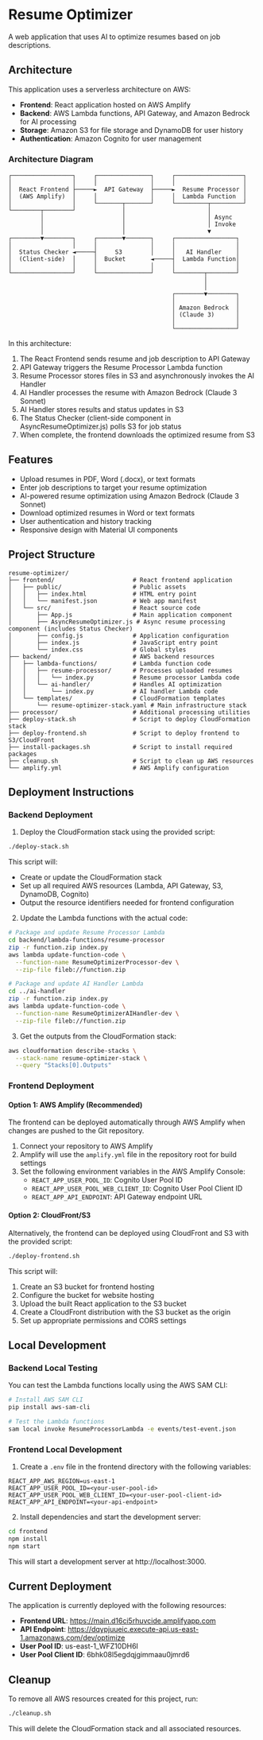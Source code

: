 # Resume Optimizer

A web application that uses AI to optimize resumes based on job descriptions.

## Architecture

This application uses a serverless architecture on AWS:

- **Frontend**: React application hosted on AWS Amplify
- **Backend**: AWS Lambda functions, API Gateway, and Amazon Bedrock for AI processing
- **Storage**: Amazon S3 for file storage and DynamoDB for user history
- **Authentication**: Amazon Cognito for user management

### Architecture Diagram

```
┌─────────────────┐     ┌───────────────┐     ┌───────────────────┐
│                 │     │               │     │                   │
│  React Frontend ├─────►  API Gateway  ├─────►  Resume Processor │
│  (AWS Amplify)  │     │               │     │  Lambda Function  │
│                 │     └───────┬───────┘     └─────────┬─────────┘
└────────┬────────┘             │                       │
         │                      │                       │ Async
         │                      │                       │ Invoke
         │                      │                       ▼
┌────────▼────────┐     ┌───────▼───────┐     ┌─────────────────┐
│                 │     │               │     │                 │
│  Status Checker ◄─────┤     S3        │     │   AI Handler    │
│  (Client-side)  │     │  Bucket       ◄─────┤  Lambda Function│
│                 │     │               │     │                 │
└─────────────────┘     └───────────────┘     └────────┬────────┘
                                                       │
                                                       │
                                              ┌────────▼────────┐
                                              │                 │
                                              │ Amazon Bedrock  │
                                              │ (Claude 3)      │
                                              │                 │
                                              └─────────────────┘
```

In this architecture:

1. The React Frontend sends resume and job description to API Gateway
2. API Gateway triggers the Resume Processor Lambda function
3. Resume Processor stores files in S3 and asynchronously invokes the AI Handler
4. AI Handler processes the resume with Amazon Bedrock (Claude 3 Sonnet)
5. AI Handler stores results and status updates in S3
6. The Status Checker (client-side component in AsyncResumeOptimizer.js) polls S3 for job status
7. When complete, the frontend downloads the optimized resume from S3

## Features

- Upload resumes in PDF, Word (.docx), or text formats
- Enter job descriptions to target your resume optimization
- AI-powered resume optimization using Amazon Bedrock (Claude 3 Sonnet)
- Download optimized resumes in Word or text formats
- User authentication and history tracking
- Responsive design with Material UI components

## Project Structure

```
resume-optimizer/
├── frontend/                      # React frontend application
│   ├── public/                    # Public assets
│   │   ├── index.html             # HTML entry point
│   │   └── manifest.json          # Web app manifest
│   └── src/                       # React source code
│       ├── App.js                 # Main application component
│       ├── AsyncResumeOptimizer.js # Async resume processing component (includes Status Checker)
│       ├── config.js              # Application configuration
│       ├── index.js               # JavaScript entry point
│       └── index.css              # Global styles
├── backend/                       # AWS backend resources
│   ├── lambda-functions/          # Lambda function code
│   │   ├── resume-processor/      # Processes uploaded resumes
│   │   │   └── index.py           # Resume processor Lambda code
│   │   └── ai-handler/            # Handles AI optimization
│   │       └── index.py           # AI handler Lambda code
│   └── templates/                 # CloudFormation templates
│       └── resume-optimizer-stack.yaml # Main infrastructure stack
├── processor/                     # Additional processing utilities
├── deploy-stack.sh                # Script to deploy CloudFormation stack
├── deploy-frontend.sh             # Script to deploy frontend to S3/CloudFront
├── install-packages.sh            # Script to install required packages
├── cleanup.sh                     # Script to clean up AWS resources
└── amplify.yml                    # AWS Amplify configuration
```

## Deployment Instructions

### Backend Deployment

1. Deploy the CloudFormation stack using the provided script:

```bash
./deploy-stack.sh
```

This script will:
- Create or update the CloudFormation stack
- Set up all required AWS resources (Lambda, API Gateway, S3, DynamoDB, Cognito)
- Output the resource identifiers needed for frontend configuration

2. Update the Lambda functions with the actual code:

```bash
# Package and update Resume Processor Lambda
cd backend/lambda-functions/resume-processor
zip -r function.zip index.py
aws lambda update-function-code \
  --function-name ResumeOptimizerProcessor-dev \
  --zip-file fileb://function.zip

# Package and update AI Handler Lambda
cd ../ai-handler
zip -r function.zip index.py
aws lambda update-function-code \
  --function-name ResumeOptimizerAIHandler-dev \
  --zip-file fileb://function.zip
```

3. Get the outputs from the CloudFormation stack:

```bash
aws cloudformation describe-stacks \
  --stack-name resume-optimizer-stack \
  --query "Stacks[0].Outputs"
```

### Frontend Deployment

#### Option 1: AWS Amplify (Recommended)

The frontend can be deployed automatically through AWS Amplify when changes are pushed to the Git repository.

1. Connect your repository to AWS Amplify
2. Amplify will use the `amplify.yml` file in the repository root for build settings
3. Set the following environment variables in the AWS Amplify Console:
   - `REACT_APP_USER_POOL_ID`: Cognito User Pool ID
   - `REACT_APP_USER_POOL_WEB_CLIENT_ID`: Cognito User Pool Client ID
   - `REACT_APP_API_ENDPOINT`: API Gateway endpoint URL

#### Option 2: CloudFront/S3

Alternatively, the frontend can be deployed using CloudFront and S3 with the provided script:

```bash
./deploy-frontend.sh
```

This script will:
1. Create an S3 bucket for frontend hosting
2. Configure the bucket for website hosting
3. Upload the built React application to the S3 bucket
4. Create a CloudFront distribution with the S3 bucket as the origin
5. Set up appropriate permissions and CORS settings

## Local Development

### Backend Local Testing

You can test the Lambda functions locally using the AWS SAM CLI:

```bash
# Install AWS SAM CLI
pip install aws-sam-cli

# Test the Lambda functions
sam local invoke ResumeProcessorLambda -e events/test-event.json
```

### Frontend Local Development

1. Create a `.env` file in the frontend directory with the following variables:
```
REACT_APP_AWS_REGION=us-east-1
REACT_APP_USER_POOL_ID=<your-user-pool-id>
REACT_APP_USER_POOL_WEB_CLIENT_ID=<your-user-pool-client-id>
REACT_APP_API_ENDPOINT=<your-api-endpoint>
```

2. Install dependencies and start the development server:
```bash
cd frontend
npm install
npm start
```

This will start a development server at http://localhost:3000.

## Current Deployment

The application is currently deployed with the following resources:

- **Frontend URL**: https://main.d16ci5rhuvcide.amplifyapp.com
- **API Endpoint**: https://dqypjuueic.execute-api.us-east-1.amazonaws.com/dev/optimize
- **User Pool ID**: us-east-1_WFZ10DH6I
- **User Pool Client ID**: 6bhk08l5egdqjgimmaau0jmrd6

## Cleanup

To remove all AWS resources created for this project, run:

```bash
./cleanup.sh
```

This will delete the CloudFormation stack and all associated resources.
